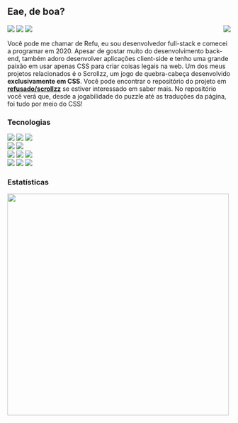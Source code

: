 <div>
  <h2>Eae, de boa?</h3>

  <p>
    <a target="_blank" href="mailto:renanfreitas.contato@gmail.com"><img src="https://img.shields.io/badge/Gmail-D14836?style=flat-square&logo=gmail&logoColor=white"/></a>
    <a target="_blank" href="https://discord.com/users/412685400847679508"><img src="https://img.shields.io/badge/Discord-%237289DA.svg?style=flat-square&logo=discord&logoColor=white"/></a>
    <a target="_blank" href="https://www.youtube.com/@refusado"><img src="https://img.shields.io/badge/YouTube-FF0000?style=flat-square&logo=youtube&logoColor=white"/></a>
    <img align="right" src="https://api.visitorbadge.io/api/visitors?path=refusado&labelColor=%232e3440&countColor=%23c7ced9&style=flat-square&labelStyle=lower" />
  </p>

  <p align="left">
    Você pode me chamar de Refu, eu sou desenvolvedor full-stack e comecei a programar em 2020. Apesar de gostar muito do desenvolvimento back-end, também adoro desenvolver aplicações client-side e tenho uma grande paixão em usar apenas CSS para criar coisas legais na web. Um dos meus projetos relacionados é o Scrollzz, um jogo de quebra-cabeça desenvolvido <b>exclusivamente em CSS</b>. Você pode encontrar o repositório do projeto em <a href="https://github.com/refusado/scrollzz"><b>refusado/scrollzz</b></a> se estiver interessado em saber mais. No repositório você verá que, desde a jogabilidade do puzzle até as traduções da página, foi tudo por meio do CSS!
  </p>
</div>

<div>
  <h3>Tecnologias</h3>
  <img src="https://img.shields.io/badge/html5-%23E34F26.svg?style=for-the-badge&logo=html5&logoColor=white"/>
  <img src="https://img.shields.io/badge/css3-%231572B6.svg?style=for-the-badge&logo=css3&logoColor=white"/>
  <img src="https://img.shields.io/badge/javascript-%23323330.svg?style=for-the-badge&logo=javascript&logoColor=%23F7DF1E"/>
  <br>
  <img src="https://img.shields.io/badge/angular-%23DD0031.svg?style=for-the-badge&logo=angular&logoColor=white"/>
  <img src="https://img.shields.io/badge/typescript-%23007ACC.svg?style=for-the-badge&logo=typescript&logoColor=white"/>
  <br>
  <img src="https://img.shields.io/badge/node.js-6DA55F?style=for-the-badge&logo=node.js&logoColor=white"/>
  <img src="https://img.shields.io/badge/MongoDB-%234ea94b.svg?style=for-the-badge&logo=mongodb&logoColor=white"/>
  <img src="https://img.shields.io/badge/express.js-%23404d59.svg?style=for-the-badge&logo=express&logoColor=white"/>
  <br>
  <img src="https://img.shields.io/badge/php-%23777BB4.svg?style=for-the-badge&logo=php&logoColor=white"/>
  <img src="https://img.shields.io/badge/laravel-%23FF2D20.svg?style=for-the-badge&logo=laravel&logoColor=white"/>
  <img src="https://img.shields.io/badge/mysql-%2300f.svg?style=for-the-badge&logo=mysql&logoColor=white"/>
</div>

<div>
  <h3>Estatísticas</h4>
  <img width="500px" align="left" src="https://github-readme-stats.vercel.app/api?username=refusado&count_private=true&show_icons=true&theme=nord&hide_title=true" />
</div>